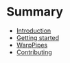 # Summary

- [Introduction](introduction.md)
- [Getting started](getting_started.md)
- [WarpPipes](warp-pipes.md)
    <!-- -[Pipe](pipes.md) -->
- [Contributing](contributing.md)